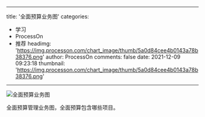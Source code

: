 
---
title: '全面预算业务图'
categories: 
 - 学习
 - ProcessOn
 - 推荐
headimg: 'https://img.processon.com/chart_image/thumb/5a0d84cee4b0143a78b38376.png'
author: ProcessOn
comments: false
date: 2021-12-09 09:23:18
thumbnail: 'https://img.processon.com/chart_image/thumb/5a0d84cee4b0143a78b38376.png'
---

<div>   
<img class="thumb" alt="全面预算业务图" src="https://img.processon.com/chart_image/thumb/5a0d84cee4b0143a78b38376.png" referrerpolicy="no-referrer">
<p>全面预算管理业务图，全面预算包含哪些项目。</p>  
</div>
            